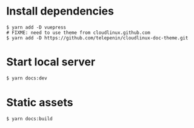
# Install dependencies

```
$ yarn add -D vuepress
# FIXME: need to use theme from cloudlinux.github.com
$ yarn add -D https://github.com/telepenin/cloudlinux-doc-theme.git
```

# Start local server

```sh
$ yarn docs:dev
```

# Static assets

```sh
$ yarn docs:build
```